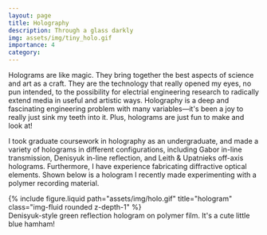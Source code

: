 ```yaml
---
layout: page
title: Holography
description: Through a glass darkly
img: assets/img/tiny_holo.gif
importance: 4
category: 
---
```


Holograms are like magic. They bring together the best aspects of science and art as a craft. They are the technology that really opened my eyes, no pun intended, to the possibility for electrial engineering research to radically extend media in useful and artistic ways. Holography is a deep and fascinating engineering problem with many variables—it's been a joy to really just sink my teeth into it. Plus, holograms are just fun to make and look at!

I took graduate coursework in holography as an undergraduate, and made a variety of holograms in different configurations, including Gabor in-line transmission, Denisyuk in-line reflection, and Leith & Upatnieks off-axis holograms. Furthermore, I have experience fabricating diffractive optical elements. Shown below is a hologram I recently made experimenting with a polymer recording material.

<div class="d-flex justify-content-center flex-column align-items-center">
    <div class="row">
        <div class="col-sm mt-3 mt-md-0">
            {% include figure.liquid path="assets/img/holo.gif" title="hologram" class="img-fluid rounded z-depth-1" %}
        </div>
    </div>
    <div class="caption text-center">
        Denisyuk-style green reflection hologram on polymer film. It's a cute little blue hamham!
    </div>
</div>